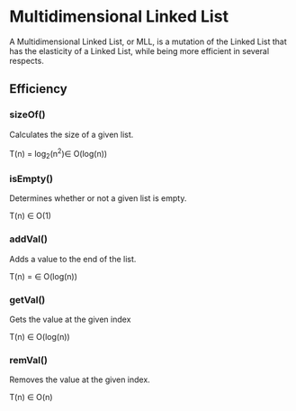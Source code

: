 # Multidimensional Linked List
A Multidimensional Linked List, or MLL, is a mutation of the Linked List that has the elasticity of a Linked List, while being more efficient in several respects.

## Efficiency
### sizeOf()

Calculates the size of a given list.

T(n) = log<sub>2</sub>(n<sup>2</sup>)∈ O(log(n))

### isEmpty()

Determines whether or not a given list is empty.

T(n) ∈ O(1)

### addVal()

Adds a value to the end of the list.

T(n) = ∈ O(log(n))

### getVal()

Gets the value at the given index

T(n) ∈ O(log(n))

### remVal()

Removes the value at the given index.

T(n) ∈ O(n)


